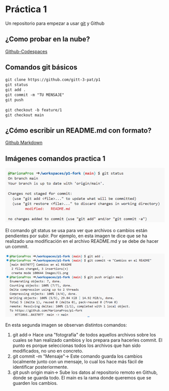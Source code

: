 # Práctica 1

Un repositorio para empezar a usar [git](https://git-scm.com/) y Github

## ¿Como probar en la nube?

[Github-Codespaces](https://github.com/features/codespaces)

## Comandos git básicos

```
git clone https://github.com/gitt-3-pat/p1
git status
git add .
git commit -m "TU MENSAJE"
git push

git checkout -b feature/1
git checkout main
```

## ¿Cómo escribir un README.md con formato?

[Github Markdown](https://docs.github.com/es/get-started/writing-on-github/getting-started-with-writing-and-formatting-on-github/basic-writing-and-formatting-syntax)

## Imágenes comandos practica 1

![Ejemplo de captura](Images/C1.png)

El comando git status se usa para ver que archivos o cambios están pendientes por subir. Por ejemplo, en esta imagen te dice que se ha realizado una modificación en el archivo README.md y se debe de hacer un commit.

![Ejemplo de captura](Images/C2.png)

En esta segunda imagen se observan distintos comandos:
1) git add-> Hace una "fotografía" de todos aquellos archivos sobre los cuales se han realizado cambios y los prepara para hacerles commit. El punto es porque seleccionas todos los archivos que han sido modificados, no uno en concreto.
2) git commit -m "Mensaje"-> Este comando guarda los cambios localmente junto con un mensaje, lo cual los hace más fácil de identificar posteriormente.
3) git push origin main-> Sube los datos al repositorio remoto en Github, donde se guarda todo. El main es la rama donde queremos que se guarden los cambios.


